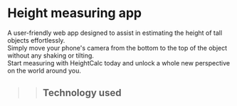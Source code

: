# Height measuring app
 A user-friendly web app designed to assist in estimating the height of tall objects effortlessly.   
 Simply move your phone's camera from the bottom to the top of the object without any shaking or tilting.  
 Start measuring with HeightCalc today and unlock a whole new perspective on the world around you.
>>## Technology used
